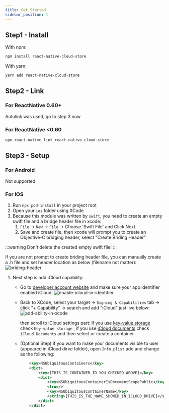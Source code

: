 ```yaml
---
title: Get Started
sidebar_position: 1
---
```


## Step1 - Install
With npm:
```bash
npm install react-native-cloud-store
```

With yarn:
```bash
yarn add react-native-cloud-store
```

## Step2 - Link
### For ReactNative 0.60+
Autolink was used, go to step 3 now
### For ReactNative <0.60
```bash
npx react-native link react-native-cloud-store
```

## Step3 - Setup
### For Android
Not supported

### For IOS
1. Run `npx pod-install` in your project root
1. Open your `ios` folder using XCode
1. Because this module was written by `swift`, you need to create an empty swift file and a bridge header file in xcode:
    1. `File` -> `New` -> `File` -> Choose 'Swift File' and Click Next
    1. Save and create file, then xcode will prompt you to create an Objective-C bridging header, select "Create Briding Header"

  :::warning
  Don't delete the created empty swift file!
  :::

   If you are not prompt to create briding header file, you can manually create a .h file and set header location as below (filename not matter):
     ![briding-header](/images/bridging-header-settings.png)
1. Next step is add iCloud capability:
    - Go to [developer account website](https://developer.apple.com/account/resources/identifiers/list) and make sure your app identifier enabled iCloud:
      ![enable-icloud-in-identifier](/images/enable-icloud-in-identifier.png)
    - Back to XCode, select your target -> `Signing & Capabilities` tab -> click "+ Capability" -> search and add "iCloud" just live below:
      ![add-ability-in-xcode](/images/add-ability-in-xcode.png)

      then scroll to iCloud settings part: if you use [key-value storage](https://developer.apple.com/documentation/foundation/nsubiquitouskeyvaluestore) check `Key-value storage` , if you use [iCloud documents](https://developer.apple.com/documentation/uikit/documents_data_and_pasteboard/synchronizing_documents_in_the_icloud_environment) check `iCloud Documents` and then select or create a container

    - (Optional Step) If you want to make your documents visible to user (appeared in iCloud dirve folder), open `Info.plist` add and change as the following:
      ```xml
          <key>NSUbiquitousContainers</key>
          <dict>
              <key>[THIS_IS_CONTAINER_ID_YOU_CHECKED_ABOVE]</key>
              <dict>
                  <key>NSUbiquitousContainerIsDocumentScopePublic</key>
                  <true/>
                  <key>NSUbiquitousContainerName</key>
                  <string>[THIS_IS_THE_NAME_SHOWED_IN_ICLOUD_DRIVE]</string>
              </dict>
          </dict>
      ```


